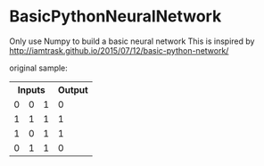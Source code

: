 # BasicPythonNeuralNetwork
Only use Numpy to build a basic neural network
This is inspired by http://iamtrask.github.io/2015/07/12/basic-python-network/

original sample:

<table>
  <tbody><tr>
    <th colspan="3">Inputs</th>
    <th >Output</th>
  </tr>
  <tr>
    <td >0</td>
    <td>0</td>
    <td>1</td>
    <td>0</td>
  </tr>
  <tr>
    <td>1</td>
    <td>1</td>
    <td>1</td>
    <td>1</td>
  </tr>
  <tr>
    <td>1</td>
    <td>0</td>
    <td>1</td>
    <td>1</td>
  </tr>
  <tr>
    <td>0</td>
    <td>1</td>
    <td>1</td>
    <td>0</td>
  </tr>
</tbody></table>
